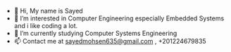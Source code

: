 - 👋 Hi, My name is Sayed
- 👀 I’m interested in Computer Engineering especially Embedded Systems and i like coding a lot.
- 🌱 I’m currently studying Computer Systems Engineering
- 📫 Contact me at sayedmohsen635@gmail.com , +201224679835 
